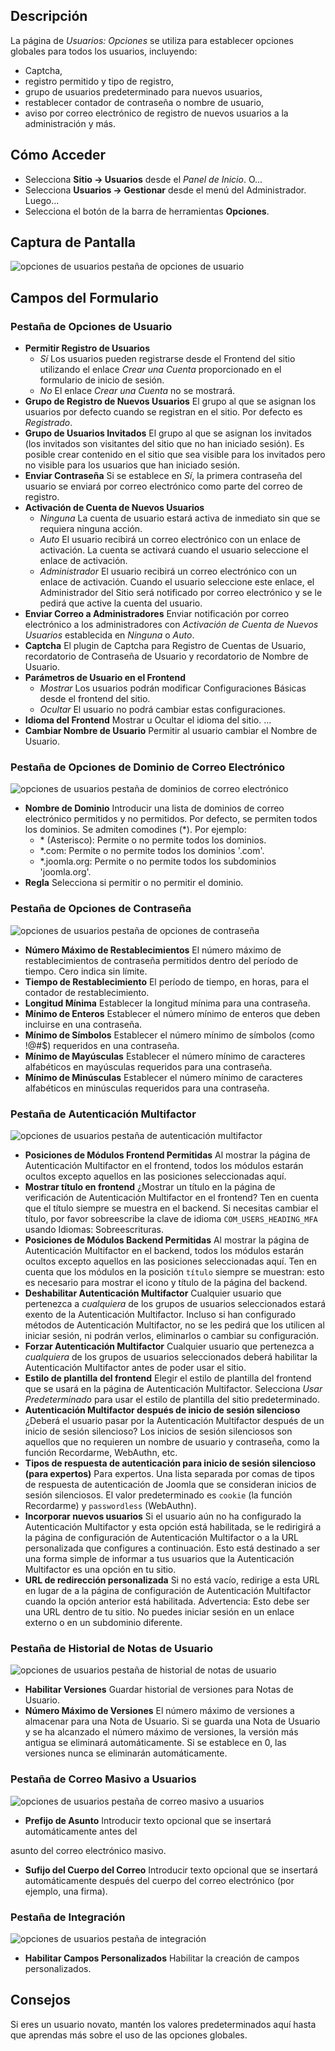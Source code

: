 <!-- Filename: Help4.x:Users:_Options / Display title: Usuarios: Opciones -->

## Descripción

La página de *Usuarios: Opciones* se utiliza para establecer opciones globales para todos los usuarios, incluyendo:

- Captcha,
- registro permitido y tipo de registro,
- grupo de usuarios predeterminado para nuevos usuarios,
- restablecer contador de contraseña o nombre de usuario,
- aviso por correo electrónico de registro de nuevos usuarios a la administración y más.

## Cómo Acceder

* Selecciona **Sitio → Usuarios** desde el *Panel de Inicio*. O...
* Selecciona **Usuarios → Gestionar** desde el menú del Administrador. Luego...
* Selecciona el botón de la barra de herramientas **Opciones**.

## Captura de Pantalla

![opciones de usuarios pestaña de opciones de usuario](../../../es/images/users/users-options-user-options-tab.png)

## Campos del Formulario

### Pestaña de Opciones de Usuario

- **Permitir Registro de Usuarios**
  - *Sí* Los usuarios pueden registrarse desde el Frontend del sitio utilizando el
    enlace *Crear una Cuenta* proporcionado en el formulario de inicio de sesión.
  - *No* El enlace *Crear una Cuenta* no se mostrará.
- **Grupo de Registro de Nuevos Usuarios** El grupo al que se asignan los usuarios por
  defecto cuando se registran en el sitio. Por defecto es *Registrado*.
- **Grupo de Usuarios Invitados** El grupo al que se asignan los invitados (los
  invitados son visitantes del sitio que no han iniciado sesión). Es posible
  crear contenido en el sitio que sea visible para los invitados pero no visible
  para los usuarios que han iniciado sesión.
- **Enviar Contraseña** Si se establece en *Sí*, la primera contraseña del usuario se
  enviará por correo electrónico como parte del correo de registro.
- **Activación de Cuenta de Nuevos Usuarios**
  - *Ninguna* La cuenta de usuario estará activa de inmediato sin que se requiera
    ninguna acción.
  - *Auto* El usuario recibirá un correo electrónico con un enlace de activación. La
    cuenta se activará cuando el usuario seleccione el enlace de activación.
  - *Administrador* El usuario recibirá un correo electrónico con un enlace de
    activación. Cuando el usuario seleccione este enlace, el Administrador del Sitio
    será notificado por correo electrónico y se le pedirá que active la cuenta del
    usuario.
- **Enviar Correo a Administradores** Enviar notificación por correo electrónico a
  los administradores con *Activación de Cuenta de Nuevos Usuarios* establecida en
  *Ninguna* o *Auto*.
- **Captcha** El plugin de Captcha para Registro de Cuentas de Usuario, recordatorio de Contraseña de Usuario y recordatorio de Nombre de Usuario.
- **Parámetros de Usuario en el Frontend**
  - *Mostrar* Los usuarios podrán modificar Configuraciones Básicas desde el frontend del sitio.
  - *Ocultar* El usuario no podrá cambiar estas configuraciones.
- **Idioma del Frontend** Mostrar u Ocultar el idioma del sitio. ...
- **Cambiar Nombre de Usuario** Permitir al usuario cambiar el Nombre de Usuario.

### Pestaña de Opciones de Dominio de Correo Electrónico

![opciones de usuarios pestaña de dominios de correo electrónico](../../../es/images/users/users-options-email-domain-options-tab.png)

- **Nombre de Dominio** Introducir una lista de dominios de correo electrónico permitidos y no permitidos.
  Por defecto, se permiten todos los dominios. Se admiten comodines (\*). Por
  ejemplo:
  - \* (Asterisco): Permite o no permite todos los dominios.
  - \*.com: Permite o no permite todos los dominios '.com'.
  - \*.joomla.org: Permite o no permite todos los subdominios 'joomla.org'.
- **Regla** Selecciona si permitir o no permitir el dominio.

### Pestaña de Opciones de Contraseña

![opciones de usuarios pestaña de opciones de contraseña](../../../es/images/users/users-options-password-options-tab.png)

- **Número Máximo de Restablecimientos** El número máximo de restablecimientos de contraseña permitidos
  dentro del período de tiempo. Cero indica sin límite.
- **Tiempo de Restablecimiento** El período de tiempo, en horas, para el contador de restablecimiento.
- **Longitud Mínima** Establecer la longitud mínima para una contraseña.
- **Mínimo de Enteros** Establecer el número mínimo de enteros que deben incluirse en una contraseña.
- **Mínimo de Símbolos** Establecer el número mínimo de símbolos (como !@#\$)
  requeridos en una contraseña.
- **Mínimo de Mayúsculas** Establecer el número mínimo de caracteres alfabéticos en mayúsculas requeridos para una contraseña.
- **Mínimo de Minúsculas** Establecer el número mínimo de caracteres alfabéticos en minúsculas requeridos para una contraseña.

### Pestaña de Autenticación Multifactor

![opciones de usuarios pestaña de autenticación multifactor](../../../es/images/users/users-options-multi-factor-authentication-tab.png)

- **Posiciones de Módulos Frontend Permitidas** Al mostrar la página de
  Autenticación Multifactor en el frontend, todos los módulos estarán ocultos excepto
  aquellos en las posiciones seleccionadas aquí.
- **Mostrar título en frontend** ¿Mostrar un título en la página de verificación de
  Autenticación Multifactor en el frontend? Ten en cuenta que el título
  siempre se muestra en el backend. Si necesitas cambiar el
  título, por favor sobreescribe la clave de idioma `COM_USERS_HEADING_MFA` usando
  Idiomas: Sobreescrituras.
- **Posiciones de Módulos Backend Permitidas** Al mostrar la página de
  Autenticación Multifactor en el backend, todos los módulos estarán ocultos excepto
  aquellos en las posiciones seleccionadas aquí. Ten en cuenta que los módulos en la
  posición `título` siempre se muestran: esto es necesario para mostrar el
  icono y título de la página del backend.
- **Deshabilitar Autenticación Multifactor** Cualquier usuario que pertenezca a *cualquiera*
  de los grupos de usuarios seleccionados estará exento de la Autenticación
  Multifactor. Incluso si han configurado métodos de Autenticación
  Multifactor, no se les pedirá que los utilicen al iniciar sesión,
  ni podrán verlos, eliminarlos o cambiar su
  configuración.
- **Forzar Autenticación Multifactor** Cualquier usuario que pertenezca a *cualquiera*
  de los grupos de usuarios seleccionados deberá habilitar la Autenticación
  Multifactor antes de poder usar el sitio.
- **Estilo de plantilla del frontend** Elegir el estilo de plantilla del frontend que se usará
  en la página de Autenticación Multifactor. Selecciona *Usar Predeterminado* para usar
  el estilo de plantilla del sitio predeterminado.
- **Autenticación Multifactor después de inicio de sesión silencioso** ¿Deberá el usuario
  pasar por la Autenticación Multifactor después de un inicio de sesión silencioso?
  Los inicios de sesión silenciosos son aquellos que no requieren un nombre de usuario y
  contraseña, como la función Recordarme, WebAuthn, etc.
- **Tipos de respuesta de autenticación para inicio de sesión silencioso (para expertos)** Para
  expertos. Una lista separada por comas de tipos de respuesta de autenticación de Joomla
  que se consideran inicios de sesión silenciosos. El valor predeterminado es `cookie` (la
  función Recordarme) y `passwordless` (WebAuthn).
- **Incorporar nuevos usuarios** Si el usuario aún no ha configurado la Autenticación
  Multifactor y esta opción está habilitada, se le redirigirá a la
  página de configuración de Autenticación Multifactor o a la URL personalizada que
  configures a continuación. Esto está destinado a ser una forma simple de informar a tus usuarios
  que la Autenticación Multifactor es una opción en tu sitio.
- **URL de redirección personalizada** Si no está vacío, redirige a esta URL
  en lugar de a la página de configuración de Autenticación Multifactor cuando la opción
  anterior está habilitada. Advertencia: Esto debe ser una URL dentro de tu sitio. No
  puedes iniciar sesión en un enlace externo o en un subdominio diferente.

### Pestaña de Historial de Notas de Usuario

![opciones de usuarios pestaña de historial de notas de usuario](../../../es/images/users/users-options-user-notes-history-tab.png)

- **Habilitar Versiones** Guardar historial de versiones para Notas de Usuario.
- **Número Máximo de Versiones** El número máximo de versiones a almacenar para una
  Nota de Usuario. Si se guarda una Nota de Usuario y se ha alcanzado el número máximo de versiones,
  la versión más antigua se eliminará automáticamente. Si se establece en 0, las versiones
  nunca se eliminarán automáticamente.

### Pestaña de Correo Masivo a Usuarios

![opciones de usuarios pestaña de correo masivo a usuarios](../../../es/images/users/users-options-mass-mail-users-tab.png)

- **Prefijo de Asunto** Introducir texto opcional que se insertará automáticamente
  antes del

 asunto del correo electrónico masivo.
- **Sufijo del Cuerpo del Correo** Introducir texto opcional que se insertará automáticamente
  después del cuerpo del correo electrónico (por ejemplo, una firma).

### Pestaña de Integración

![opciones de usuarios pestaña de integración](../../../es/images/users/users-options-integration-tab.png)

- **Habilitar Campos Personalizados** Habilitar la creación de campos personalizados.

## Consejos

Si eres un usuario novato, mantén los valores predeterminados aquí
hasta que aprendas más sobre el uso de las opciones globales.
